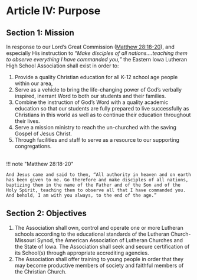 # Article IV: Purpose

## Section 1: Mission

In response to our Lord’s Great Commission ([Matthew 28:18-20](https://www.biblegateway.com/passage/?search=Matthew+28%3A18-20&version=ESV)), and especially His instruction to “*Make disciples of all nations....teaching them to observe everything I have commanded you,*” the Eastern Iowa Lutheran High School Association shall exist in order to:

1. Provide a quality Christian education for all K-12 school age people within our area,
2. Serve as a vehicle to bring the life-changing power of God’s verbally inspired, inerrant Word to both our students and their families.
3. Combine the instruction of God’s Word with a quality academic education so that our students are fully prepared to live successfully as Christians in this world as well as to continue their education throughout their lives. 
4. Serve a mission ministry to reach the un-churched with the saving Gospel of Jesus Christ.
5. Through facilities and staff to serve as a resource to our supporting congregations.

<br/>
!!! note "Matthew 28:18-20"

    And Jesus came and said to them, “All authority in heaven and on earth has been given to me. Go therefore and make disciples of all nations, baptizing them in the name of the Father and of the Son and of the Holy Spirit, teaching them to observe all that I have commanded you. And behold, I am with you always, to the end of the age.”

## Section 2: Objectives

1. The Association shall own, control and operate one or more Lutheran schools according to the educational standards of the Lutheran Church-Missouri Synod, the American Association of Lutheran Churches and the State of Iowa. The Association shall seek and secure certification of its School(s) through appropriate accrediting agencies.
2. The Association shall offer training to young people in order that they may become productive members of society and faithful members of the Christian Church.
